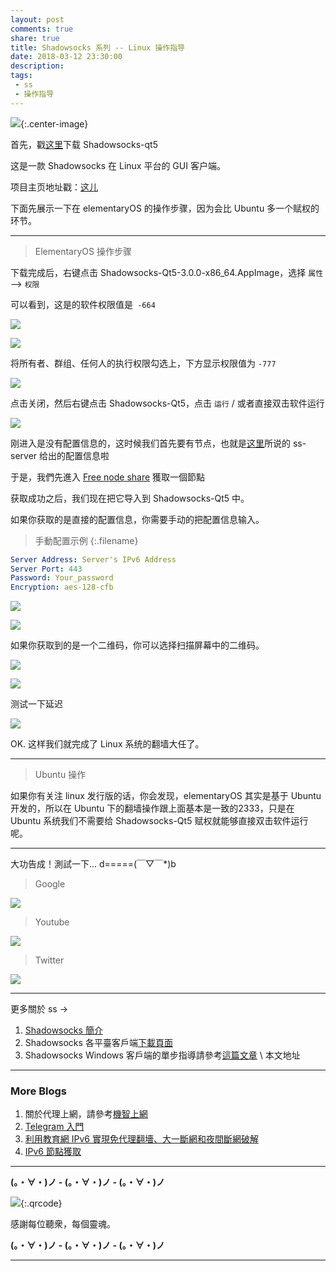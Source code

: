 ```yaml
---
layout: post
comments: true
share: true
title: Shadowsocks 系列 -- Linux 操作指导
date: 2018-03-12 23:30:00
description: 
tags:
 - ss
 - 操作指导
---
```


![](http://telegra.ph/file/901fff5e3b7611cfeb4d7.png){:.center-image}

首先，戳[这里](https://github.com/shadowsocks/shadowsocks-qt5/releases)下载 Shadowsocks-qt5

这是一款 Shadowsocks 在 Linux 平台的 GUI 客户端。

项目主页地址戳：[这儿](https://github.com/shadowsocks/shadowsocks-qt5)

下面先展示一下在 elementaryOS 的操作步骤，因为会比 Ubuntu 多一个赋权的环节。

---

> ElementaryOS 操作步骤

下载完成后，右键点击 Shadowsocks-Qt5-3.0.0-x86_64.AppImage，选择 `属性` --> `权限`

可以看到，这是的软件权限值是` -664`

![](http://telegra.ph/file/74c61dcd8c50a7be3f247.png)

![](http://telegra.ph/file/35b56c759d32055d655c7.png)

将所有者、群组、任何人的执行权限勾选上，下方显示权限值为 `-777`

![](http://telegra.ph/file/8f74aa3837e397ff411b7.png)

点击关闭，然后右键点击 Shadowsocks-Qt5，点击 `运行` / 或者直接双击软件运行

![](http://telegra.ph/file/963355656b33becd9b3af.png)

刚进入是没有配置信息的，这时候我们首先要有节点，也就是[这里](http://test007.gq/ss-intro)所说的 ss-server 给出的配置信息啦

于是，我們先進入 [Free node share](http://test007.gq/Free-node-share) 獲取一個節點

获取成功之后，我们现在把它导入到 Shadowsocks-Qt5 中。

如果你获取的是直接的配置信息，你需要手动的把配置信息输入。

> 手動配置示例
{:.filename}
```yml
Server Address: Server's IPv6 Address
Server Port: 443
Password: Your_password
Encryption: aes-128-cfb
```

![](http://telegra.ph/file/2c0eb252cf6923009e033.png)

![](http://telegra.ph/file/b5d72ff66cdfd48a274cd.png)

如果你获取到的是一个二维码，你可以选择扫描屏幕中的二维码。

![](http://telegra.ph/file/722f17ee6140bd538feeb.png)

![](http://telegra.ph/file/8691fcfa0a47b716faaa1.png)

测试一下延迟

![](http://telegra.ph/file/f4dfd75086d091263da0d.png)

OK. 这样我们就完成了 Linux 系统的翻墙大任了。

---

> Ubuntu 操作

如果你有关注 linux 发行版的话，你会发现，elementaryOS 其实是基于 Ubuntu 开发的，所以在 Ubuntu 下的翻墙操作跟上面基本是一致的2333，只是在 Ubuntu 系统我们不需要给 Shadowsocks-Qt5 赋权就能够直接双击软件运行呢。

---

大功告成！測試一下... d=====(￣▽￣*)b

> Google

![](http://telegra.ph/file/ad4de590c8a650a662ba9.png)

> Youtube

![](http://telegra.ph/file/6d948d793ed07745bcc2d.png)

> Twitter

![](http://telegra.ph/file/789bcc8293cf9d40cf0d6.png)

---

更多關於 ss ->

1. [Shadowsocks 簡介](http://test007.gq/ss-intro)
2. Shadowsocks 各平臺客戶端[下載頁面](http://test007.gq/ss-download)
3. Shadowsocks Windows 客戶端的單步指導請參考[這篇文章](http://test007.gq/ss-cmd) \ 本文地址

---

### More Blogs

1. 關於代理上網，請參考[機智上網](http://test007.gq/surf-the-real)
2. [Telegram 入門](http://test007.gq/Telegram)
3. [利用教育網 IPv6 實現免代理翻墻、大一斷網和夜間斷網破解](http://test007.gq/IPV6-edu)
4. [IPv6 節點獲取](http://test007.gq/IPV6-node)

---

**(。・∀・)ノ - (。・∀・)ノ - (。・∀・)ノ**

![](http://telegra.ph/file/266899c5402c9ebb14269.png){:.qrcode}

感謝每位聽衆，每個靈魂。

**(。・∀・)ノ - (。・∀・)ノ - (。・∀・)ノ**

---